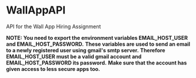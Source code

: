 # WallAppAPI

API for the Wall App Hiring Assignment

**NOTE: You need to export the environment variables EMAIL_HOST_USER and EMAIL_HOST_PASSWORD.**
**These variables are used to send an email to a newly registered user using gmail's smtp server.**
**Therefore EMAIL_HOST_USER must be a valid gmail account and EMAIL_HOST_PASSWORD its password.**
**Make sure that the account has given access to less secure apps too.**
